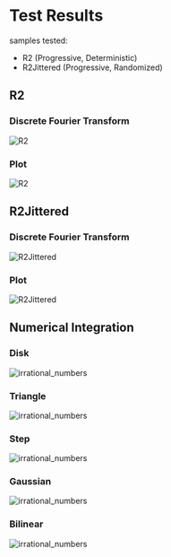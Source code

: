 # Test Results
 samples tested:
* R2 (Progressive, Deterministic)
* R2Jittered (Progressive, Randomized)
## R2
### Discrete Fourier Transform
![R2](../../../_2d/samples/irrational_numbers/DFT_R2.png)  
### Plot
![R2](../../../_2d/samples/irrational_numbers/MakePlot_R2.png)  
## R2Jittered
### Discrete Fourier Transform
![R2Jittered](../../../_2d/samples/irrational_numbers/DFT_R2Jittered.png)  
### Plot
![R2Jittered](../../../_2d/samples/irrational_numbers/MakePlot_R2Jittered.png)  
## Numerical Integration
### Disk
![irrational_numbers](../../../_2d/samples/irrational_numbers/Disk.png)  
### Triangle
![irrational_numbers](../../../_2d/samples/irrational_numbers/Triangle.png)  
### Step
![irrational_numbers](../../../_2d/samples/irrational_numbers/Step.png)  
### Gaussian
![irrational_numbers](../../../_2d/samples/irrational_numbers/Gaussian.png)  
### Bilinear
![irrational_numbers](../../../_2d/samples/irrational_numbers/Bilinear.png)  

